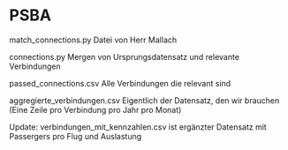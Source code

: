 # PSBA
match_connections.py Datei von Herr Mallach

connections.py Mergen von Ursprungsdatensatz und relevante Verbindungen

passed_connections.csv  Alle Verbindungen die relevant sind

aggregierte_verbindungen.csv Eigentlich der Datensatz, den wir brauchen (Eine Zeile pro Verbindung pro Jahr pro Monat)

Update: verbindungen_mit_kennzahlen.csv ist ergänzter Datensatz mit Passergers pro Flug und Auslastung